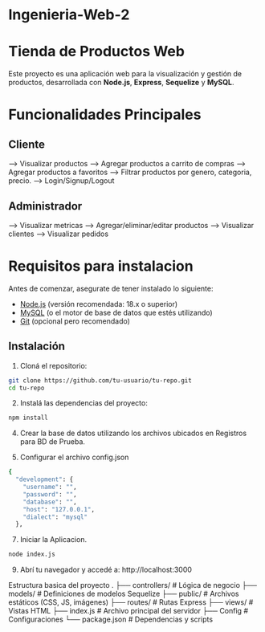 # Ingenieria-Web-2
# Tienda de Productos Web

Este proyecto es una aplicación web para la visualización y gestión de productos, desarrollada con **Node.js**, **Express**, **Sequelize** y **MySQL**. 

# Funcionalidades Principales

## Cliente
--> Visualizar productos
--> Agregar productos a carrito de compras
--> Agregar productos a favoritos
--> Filtrar productos por genero, categoria, precio.
--> Login/Signup/Logout
## Administrador
--> Visualizar metricas
--> Agregar/eliminar/editar productos
--> Visualizar clientes
--> Visualizar pedidos

# Requisitos para instalacion

Antes de comenzar, asegurate de tener instalado lo siguiente:

- [Node.js](https://nodejs.org/) (versión recomendada: 18.x o superior)
- [MySQL](https://www.mysql.com/) (o el motor de base de datos que estés utilizando)
- [Git](https://git-scm.com/) (opcional pero recomendado)

## Instalación

1. Cloná el repositorio:

```bash
git clone https://github.com/tu-usuario/tu-repo.git
cd tu-repo
```

2. Instalá las dependencias del proyecto:
```bash
npm install
```
4. Crear la base de datos utilizando los archivos ubicados en Registros para BD de Prueba.

5. Configurar el archivo config.json
```bash
{
  "development": {
    "username": "",
    "password": "",
    "database": "",
    "host": "127.0.0.1",
    "dialect": "mysql"
  },
```

7. Iniciar la Aplicacion.
```bash
node index.js
```

9. Abrí tu navegador y accedé a: http://localhost:3000


Estructura basica del proyecto 
.
├── controllers/        # Lógica de negocio
├── models/             # Definiciones de modelos Sequelize
├── public/             # Archivos estáticos (CSS, JS, imágenes)
├── routes/             # Rutas Express
├── views/              # Vistas HTML
├── index.js            # Archivo principal del servidor
├── Config              # Configuraciones
└── package.json        # Dependencias y scripts
  

